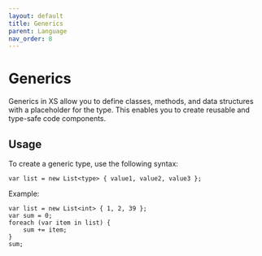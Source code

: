 ```yaml
---
layout: default
title: Generics
parent: Language
nav_order: 8
---
```


# Generics

Generics in XS allow you to define classes, methods, and data structures with a placeholder for the type. This enables you to create reusable and type-safe code components.

## Usage

To create a generic type, use the following syntax:

```
var list = new List<type> { value1, value2, value3 };
```

Example:

```
var list = new List<int> { 1, 2, 39 };
var sum = 0;
foreach (var item in list) {
    sum += item;
}
sum;
```
